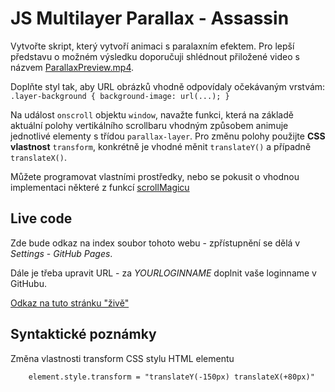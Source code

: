 # JS Multilayer Parallax - Assassin

Vytvořte skript, který vytvoří animaci s paralaxním efektem. Pro lepší představu o možném výsledku doporučuji shlédnout přiložené video s názvem [ParallaxPreview.mp4](ParallaxPreview.mp4).

Doplňte styl tak, aby URL obrázků vhodně odpovídaly očekávaným vrstvám:
``.layer-background { background-image: url(...); }``

Na událost ``onscroll`` objektu ``window``, navažte funkci, která na základě aktuální polohy vertikálního scrollbaru vhodným způsobem animuje jednotlivé elementy s třídou ``parallax-layer``. Pro změnu polohy použijte **CSS vlastnost** ``transform``, konkrétně je vhodné měnit ``translateY()`` a případně ``translateX()``.

Můžete programovat vlastními prostředky, nebo se pokusit o vhodnou implementaci některé z funkcí [scrollMagicu](https://scrollmagic.io/examples/advanced/parallax_sections.html)

## Live code
Zde bude odkaz na index soubor tohoto webu - zpřístupnění se dělá v *Settings* - *GitHub Pages*.

Dále je třeba upravit URL - za *YOURLOGINNAME* doplnit vaše loginname v GitHubu.

[Odkaz na tuto stránku "živě"](https://pslib-cz.github.io/2020p2web-js-parallax-assassin-vaclavkozeny/index.html)

## Syntaktické poznámky
Změna vlastnosti transform CSS stylu HTML elementu
````
    element.style.transform = "translateY(-150px) translateX(+80px)"
````

